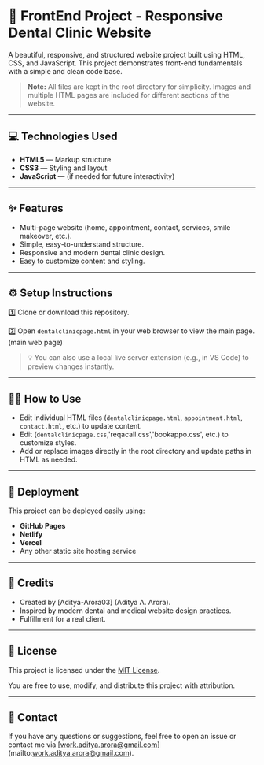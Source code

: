 
# 🚀 FrontEnd Project - Responsive Dental Clinic Website

A beautiful, responsive, and structured website project built using HTML, CSS, and JavaScript. This project demonstrates front-end fundamentals with a simple and clean code base.

> **Note:** All files are kept in the root directory for simplicity. Images and multiple HTML pages are included for different sections of the website.

---

## 💻 Technologies Used

- **HTML5** — Markup structure
- **CSS3** — Styling and layout
- **JavaScript** — (if needed for future interactivity)

---

## ✨ Features

- Multi-page website (home, appointment, contact, services, smile makeover, etc.).
- Simple, easy-to-understand structure.
- Responsive and modern dental clinic design.
- Easy to customize content and styling.

---

## ⚙️ Setup Instructions

1️⃣ Clone or download this repository.

2️⃣ Open `dentalclinicpage.html` in your web browser to view the main page.(main web page)

> 💡 You can also use a local live server extension (e.g., in VS Code) to preview changes instantly.

---

## 🧑‍💻 How to Use

- Edit individual HTML files (`dentalclinicpage.html`, `appointment.html`, `contact.html`, etc.) to update content.
- Edit (`dentalclinicpage.css`,'reqacall.css','bookappo.css', etc.) to customize styles.
- Add or replace images directly in the root directory and update paths in HTML as needed.

---

## 🎯 Deployment

This project can be deployed easily using:

- **GitHub Pages**
- **Netlify**
- **Vercel**
- Any other static site hosting service

---

## 🙏 Credits

- Created by [Aditya-Arora03] (Aditya A. Arora).
- Inspired by modern dental and medical website design practices.
- Fulfillment for a real client.
---

## 📄 License

This project is licensed under the [MIT License](https://opensource.org/licenses/MIT).

You are free to use, modify, and distribute this project with attribution.

---

## 💬 Contact

If you have any questions or suggestions, feel free to open an issue or contact me via [work.aditya.arora@gmail.com] (mailto:work.aditya.arora@gmail.com).
